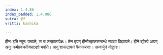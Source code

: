 ```yaml
---
index: 1.4.86
index_padded: 1.4.086
sutra: हीने
vritti: kashika

---
```

हीनः इति न्यूनः उच्यते, स च उत्कृष्टापेक्षः। तेन इयम् हीनौत्कृष्टसम्बन्धे सञ्ज्ञा विज्ञायते। हीने द्योत्ये अयम् अनुः कर्मप्रवचनीयसञ्ज्ञो भवति। अनु शाकटायनं वैयाकरणाः। अन्वर्जुनं योद्धारः।